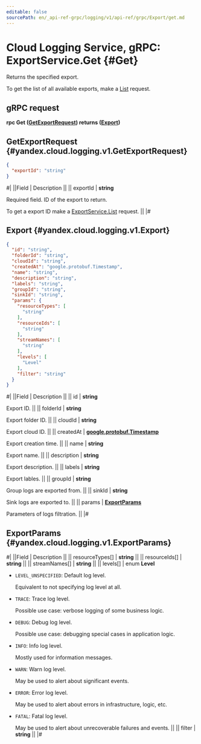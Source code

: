 ```yaml
---
editable: false
sourcePath: en/_api-ref-grpc/logging/v1/api-ref/grpc/Export/get.md
---
```


# Cloud Logging Service, gRPC: ExportService.Get {#Get}

Returns the specified export.

To get the list of all available exports, make a [List](/docs/logging/api-ref/grpc/Export/list#List) request.

## gRPC request

**rpc Get ([GetExportRequest](#yandex.cloud.logging.v1.GetExportRequest)) returns ([Export](#yandex.cloud.logging.v1.Export))**

## GetExportRequest {#yandex.cloud.logging.v1.GetExportRequest}

```json
{
  "exportId": "string"
}
```

#|
||Field | Description ||
|| exportId | **string**

Required field. ID of the export to return.

To get a export ID make a [ExportService.List](/docs/logging/api-ref/grpc/Export/list#List) request. ||
|#

## Export {#yandex.cloud.logging.v1.Export}

```json
{
  "id": "string",
  "folderId": "string",
  "cloudId": "string",
  "createdAt": "google.protobuf.Timestamp",
  "name": "string",
  "description": "string",
  "labels": "string",
  "groupId": "string",
  "sinkId": "string",
  "params": {
    "resourceTypes": [
      "string"
    ],
    "resourceIds": [
      "string"
    ],
    "streamNames": [
      "string"
    ],
    "levels": [
      "Level"
    ],
    "filter": "string"
  }
}
```

#|
||Field | Description ||
|| id | **string**

Export ID. ||
|| folderId | **string**

Export folder ID. ||
|| cloudId | **string**

Export cloud ID. ||
|| createdAt | **[google.protobuf.Timestamp](https://developers.google.com/protocol-buffers/docs/reference/google.protobuf#timestamp)**

Export creation time. ||
|| name | **string**

Export name. ||
|| description | **string**

Export description. ||
|| labels | **string**

Export lables. ||
|| groupId | **string**

Group logs are exported from. ||
|| sinkId | **string**

Sink logs are exported to. ||
|| params | **[ExportParams](#yandex.cloud.logging.v1.ExportParams)**

Parameters of logs filtration. ||
|#

## ExportParams {#yandex.cloud.logging.v1.ExportParams}

#|
||Field | Description ||
|| resourceTypes[] | **string** ||
|| resourceIds[] | **string** ||
|| streamNames[] | **string** ||
|| levels[] | enum **Level**

- `LEVEL_UNSPECIFIED`: Default log level.

  Equivalent to not specifying log level at all.
- `TRACE`: Trace log level.

  Possible use case: verbose logging of some business logic.
- `DEBUG`: Debug log level.

  Possible use case: debugging special cases in application logic.
- `INFO`: Info log level.

  Mostly used for information messages.
- `WARN`: Warn log level.

  May be used to alert about significant events.
- `ERROR`: Error log level.

  May be used to alert about errors in infrastructure, logic, etc.
- `FATAL`: Fatal log level.

  May be used to alert about unrecoverable failures and events. ||
|| filter | **string** ||
|#